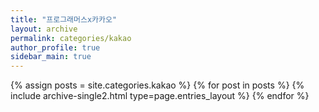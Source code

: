 ```yaml
---
title: "프로그래머스x카카오"
layout: archive
permalink: categories/kakao
author_profile: true
sidebar_main: true
---
```



{% assign posts = site.categories.kakao %}
{% for post in posts %} {% include archive-single2.html type=page.entries_layout %} {% endfor %}

